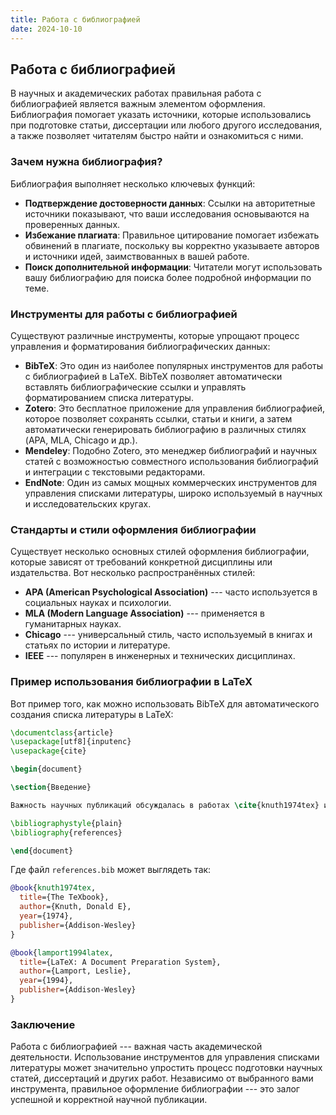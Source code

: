 ```yaml
---
title: Работа с библиографией
date: 2024-10-10
---
```


## Работа с библиографией

В научных и академических работах правильная работа с библиографией является важным элементом оформления. Библиография помогает указать источники, которые использовались при подготовке статьи, диссертации или любого другого исследования, а также позволяет читателям быстро найти и ознакомиться с ними.

### Зачем нужна библиография?

Библиография выполняет несколько ключевых функций:

- **Подтверждение достоверности данных**: Ссылки на авторитетные источники показывают, что ваши исследования основываются на проверенных данных.
- **Избежание плагиата**: Правильное цитирование помогает избежать обвинений в плагиате, поскольку вы корректно указываете авторов и источники идей, заимствованных в вашей работе.
- **Поиск дополнительной информации**: Читатели могут использовать вашу библиографию для поиска более подробной информации по теме.

### Инструменты для работы с библиографией

Существуют различные инструменты, которые упрощают процесс управления и форматирования библиографических данных:

- **BibTeX**: Это один из наиболее популярных инструментов для работы с библиографией в LaTeX. BibTeX позволяет автоматически вставлять библиографические ссылки и управлять форматированием списка литературы.
- **Zotero**: Это бесплатное приложение для управления библиографией, которое позволяет сохранять ссылки, статьи и книги, а затем автоматически генерировать библиографию в различных стилях (APA, MLA, Chicago и др.).
- **Mendeley**: Подобно Zotero, это менеджер библиографий и научных статей с возможностью совместного использования библиографий и интеграции с текстовыми редакторами.
- **EndNote**: Один из самых мощных коммерческих инструментов для управления списками литературы, широко используемый в научных и исследовательских кругах.

### Стандарты и стили оформления библиографии

Существует несколько основных стилей оформления библиографии, которые зависят от требований конкретной дисциплины или издательства. Вот несколько распространённых стилей:

- **APA (American Psychological Association)** --- часто используется в социальных науках и психологии.
- **MLA (Modern Language Association)** --- применяется в гуманитарных науках.
- **Chicago** --- универсальный стиль, часто используемый в книгах и статьях по истории и литературе.
- **IEEE** --- популярен в инженерных и технических дисциплинах.

### Пример использования библиографии в LaTeX

Вот пример того, как можно использовать BibTeX для автоматического создания списка литературы в LaTeX:

```latex
\documentclass{article}
\usepackage[utf8]{inputenc}
\usepackage{cite}

\begin{document}

\section{Введение}

Важность научных публикаций обсуждалась в работах \cite{knuth1974tex} и \cite{lamport1994latex}.

\bibliographystyle{plain}
\bibliography{references}

\end{document}
```

Где файл `references.bib` может выглядеть так:

```bibtex
@book{knuth1974tex,
  title={The TeXbook},
  author={Knuth, Donald E},
  year={1974},
  publisher={Addison-Wesley}
}

@book{lamport1994latex,
  title={LaTeX: A Document Preparation System},
  author={Lamport, Leslie},
  year={1994},
  publisher={Addison-Wesley}
}
```

### Заключение

Работа с библиографией --- важная часть академической деятельности. Использование инструментов для управления списками литературы может значительно упростить процесс подготовки научных статей, диссертаций и других работ. Независимо от выбранного вами инструмента, правильное оформление библиографии --- это залог успешной и корректной научной публикации.